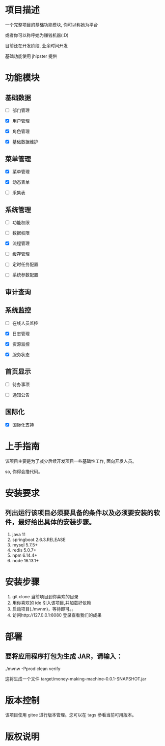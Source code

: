 # 项目描述

一个完整项目的基础功能模块, 你可以称她为平台

或者你可以称呼她为赚钱机器(:D)

目前还在开发阶段, 业余时间开发

基础功能使用 jhipster 提供

# 功能模块

## 基础数据

- [ ] 部门管理

- [x] 用户管理

- [x] 角色管理

- [x] 基础数据维护

## 菜单管理

- [x] 菜单管理

- [x] 动态表单

- [ ] 采集表

## 系统管理

- [ ] 功能权限

- [ ] 数据权限

- [x] 流程管理

- [ ] 缓存管理

- [ ] 定时任务配置

- [ ] 系统参数配置

## 审计查询

## 系统监控

- [ ] 在线人员监控

- [x] 日志管理

- [x] 资源监控

- [x] 服务状态

## 首页显示

- [ ] 待办事项

- [ ] 通知公告

## 国际化

- [x] 国际化支持

# 上手指南

该项目主要是为了减少后续开发项目一些基础性工作, 面向开发人员。

so, 你得会撸代码。

# 安装要求

## 列出运行该项目必须要具备的条件以及必须要安装的软件，最好给出具体的安装步骤。

1. java 11
2. springboot 2.6.3.RELEASE
3. mysql 5.7.5+
4. redis 5.0.7+
5. npm 6.14.4+
6. node 16.13.1+

# 安装步骤

1. git clone 当前项目到你喜欢的目录
2. 用你喜欢的 ide 引入该项目,并加载好依赖
3. 启动项目(./mvnm)，等待即可。。
4. 访问http://127.0.0.1:8080 登录查看我们的成果

# 部署

## 要将应用程序打包为生成 JAR，请输入：

./mvnw -Pprod clean verify

这将生成一个文件 target/money-making-machine-0.0.1-SNAPSHOT.jar

# 版本控制

该项目使用 gitee 进行版本管理。您可以在 tags 参看当前可用版本。

# 版权说明
